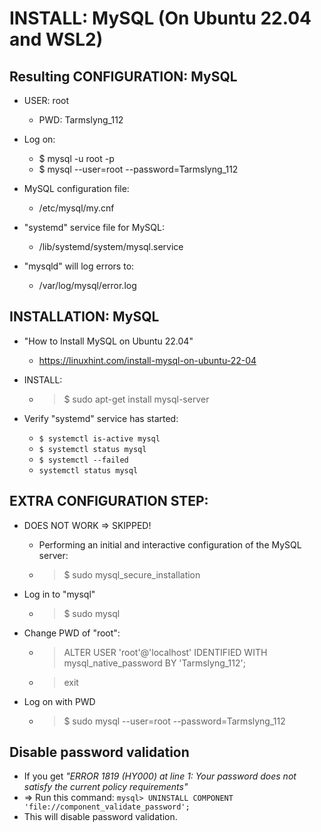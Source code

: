 # INSTALL: MySQL (On Ubuntu 22.04 and WSL2)

## Resulting CONFIGURATION: MySQL

* USER: root
  * PWD: Tarmslyng_112
  
* Log on:
  * $ mysql -u root -p
  * $ mysql --user=root --password=Tarmslyng_112

* MySQL configuration file:
  * /etc/mysql/my.cnf

* "systemd" service file for MySQL:
  * /lib/systemd/system/mysql.service

* "mysqld" will log errors to:
  * /var/log/mysql/error.log

## INSTALLATION: MySQL

* "How to Install MySQL on Ubuntu 22.04"
  * https://linuxhint.com/install-mysql-on-ubuntu-22-04

* INSTALL:
  * > $ sudo apt-get install mysql-server
  
* Verify "systemd" service has started:
  * `$ systemctl is-active mysql`
  * `$ systemctl status mysql`
  * `$ systemctl --failed`
  * `systemctl status mysql`

## EXTRA CONFIGURATION STEP:

* DOES NOT WORK => SKIPPED!
  * Performing an initial and interactive configuration of the MySQL server:
  * > $ sudo mysql_secure_installation
 
* Log in to "mysql"
  * > $ sudo mysql
  
* Change PWD of "root": 
  * > ALTER USER 'root'@'localhost'  IDENTIFIED WITH mysql_native_password BY 'Tarmslyng_112';
  * > exit

* Log on with PWD
  * > $ sudo mysql --user=root --password=Tarmslyng_112
  
## Disable password validation

* If you get _"ERROR 1819 (HY000) at line 1: Your password does not satisfy the current policy requirements"_
* => Run this command: `mysql> UNINSTALL COMPONENT 'file://component_validate_password';`
* This will disable password validation.
